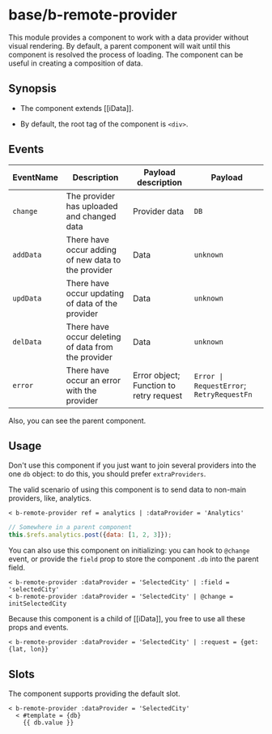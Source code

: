 # base/b-remote-provider

This module provides a component to work with a data provider without visual rendering.
By default, a parent component will wait until this component is resolved the process of loading.
The component can be useful in creating a composition of data.

## Synopsis

* The component extends [[iData]].

* By default, the root tag of the component is `<div>`.

## Events

| EventName     | Description                                            | Payload description                     | Payload                                   |
| ------------- |------------------------------------------------------- | --------------------------------------- |------------------------------------------ |
| `change`      | The provider has uploaded and changed data             | Provider data                           | `DB`                                      |
| `addData`     | There have occur adding of new data to the provider    | Data                                    | `unknown`                                 |
| `updData`     | There have occur updating of data of the provider      | Data                                    | `unknown`                                 |
| `delData`     | There have occur deleting of data from the provider    | Data                                    | `unknown`                                 |
| `error`       | There have occur an error with the provider            | Error object; Function to retry request | `Error \| RequestError`; `RetryRequestFn` |

Also, you can see the parent component.

## Usage

Don't use this component if you just want to join several providers into the one `db` object: to do this, you should prefer `extraProviders`.

The valid scenario of using this component is to send data to non-main providers, like, analytics.

```
< b-remote-provider ref = analytics | :dataProvider = 'Analytics'
```

```js
// Somewhere in a parent component
this.$refs.analytics.post({data: [1, 2, 3]});
```

You can also use this component on initializing: you can hook to `@change` event, or provide the `field` prop to store the component `.db` into the parent field.

```
< b-remote-provider :dataProvider = 'SelectedCity' | :field = 'selectedCity'
< b-remote-provider :dataProvider = 'SelectedCity' | @change = initSelectedCity
```

Because this component is a child of [[iData]], you free to use all these props and events.

```
< b-remote-provider :dataProvider = 'SelectedCity' | :request = {get: {lat, lon}}
```

## Slots

The component supports providing the default slot.

```
< b-remote-provider :dataProvider = 'SelectedCity'
  < #template = {db}
    {{ db.value }}
```
